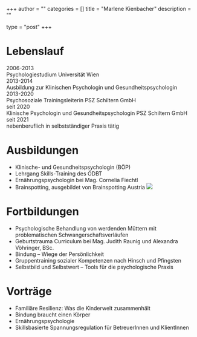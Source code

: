 +++
author = ""
categories = []
title = "Marlene Kienbacher"
description = ""
 
type = "post"
+++


# Lebenslauf

<div class="table">
  <div class="table-row">
    <div class="table-cell">2006-2013</div>
    <div class="table-cell">Psychologiestudium Universität Wien</div>
  </div>
  <div class="table-row">
    <div class="table-cell">2013-2014</div>
    <div class="table-cell">Ausbildung zur Klinischen Psychologin und Gesundheitspsychologin</div>
  </div>
<div class="table-row">
    <div class="table-cell">2013-2020</div>
    <div class="table-cell">Psychosoziale Trainingsleiterin PSZ Schiltern GmbH</div>
  </div>
  <div class="table-row">
    <div class="table-cell">seit 2020</div>
    <div class="table-cell">Klinische Psychologin und Gesundheitspsychologin PSZ Schiltern GmbH</div>
  </div>
  <div class="table-row">
    <div class="table-cell">seit 2021</div>
    <div class="table-cell">nebenberuflich in selbstständiger Praxis tätig</div>
  </div>
</div>


# Ausbildungen

* Klinische- und Gesundheitspsychologin (BÖP)
* Lehrgang Skills-Training des ÖDBT
* Ernährungspsychologin bei Mag. Cornelia Fiechtl
* Brainspotting, ausgebildet von Brainspotting Austria [<img src="/img/brainspotting.webp" >](https://brainspottingaustria.com/uber-brainspotting/)

# Fortbildungen

* Psychologische Behandlung von werdenden Müttern mit problematischen Schwangerschaftsverläufen
* Geburtstrauma Curriculum bei Mag. Judith Raunig und Alexandra Vöhringer, BSc.
* Bindung – Wiege der Persönlichkeit
* Gruppentraining sozialer Kompetenzen nach Hinsch und Pfingsten
* Selbstbild und Selbstwert – Tools für die psychologische Praxis

# Vorträge

* Familiäre Resilienz: Was die Kinderwelt zusammenhält
* Bindung braucht einen Körper
* Ernährungspsychologie
* Skillsbasierte Spannungsregulation für BetreuerInnen und KlientInnen

